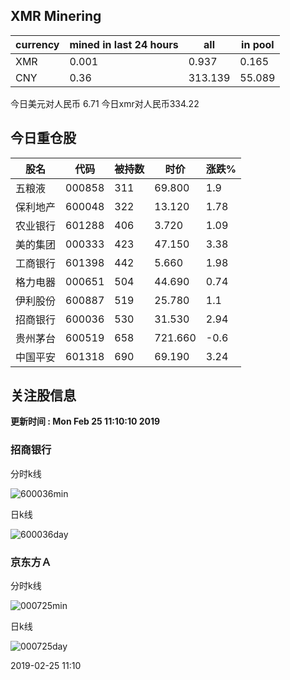 ## XMR Minering

|currency|mined in last 24 hours|all|in pool|
|---|---|---|---|
|XMR|0.001|0.937|0.165|
|CNY|0.36|313.139|55.089|

今日美元对人民币 6.71	今日xmr对人民币334.22


## 今日重仓股 

|股名|代码|被持数|时价|涨跌%|
|---|---|---|---|---|
|五粮液|000858|311|69.800|1.9|
|保利地产|600048|322|13.120|1.78|
|农业银行|601288|406|3.720|1.09|
|美的集团|000333|423|47.150|3.38|
|工商银行|601398|442|5.660|1.98|
|格力电器|000651|504|44.690|0.74|
|伊利股份|600887|519|25.780|1.1|
|招商银行|600036|530|31.530|2.94|
|贵州茅台|600519|658|721.660|-0.6|
|中国平安|601318|690|69.190|3.24|

## 关注股信息
**更新时间 : Mon Feb 25 11:10:10 2019**
### 招商银行 
分时k线

![600036min](http://image.sinajs.cn/newchart/min/n/sh600036.gif)

日k线

![600036day](http://image.sinajs.cn/newchart/daily/n/sh600036.gif)

### 京东方Ａ 
分时k线

![000725min](http://image.sinajs.cn/newchart/min/n/sz000725.gif)

日k线

![000725day](http://image.sinajs.cn/newchart/daily/n/sz000725.gif)

2019-02-25 11:10